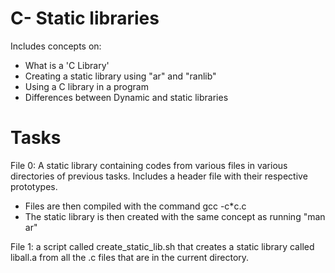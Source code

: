 # C- Static libraries
Includes concepts on: 
- What is a 'C Library'
- Creating a static library using "ar" and "ranlib"
- Using a C library in a program
- Differences between Dynamic and static libraries

# Tasks
File 0: A static library containing codes from various files in various directories of previous tasks. Includes a header file with their respective prototypes.
- Files are then compiled with the command gcc -c*c.c
- The static library is then created with the same concept as running "man ar"

File 1: a script called create_static_lib.sh that creates a static library called liball.a from all the .c files that are in the current directory.
